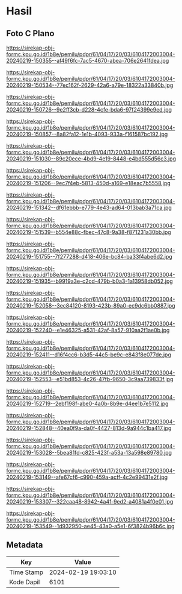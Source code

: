 # Hasil

## Foto C Plano

https://sirekap-obj-formc.kpu.go.id/1b8e/pemilu/pdpr/61/04/17/20/03/6104172003004-20240219-150355--af49f6fc-7ac5-4670-abea-706e2641fdea.jpg

https://sirekap-obj-formc.kpu.go.id/1b8e/pemilu/pdpr/61/04/17/20/03/6104172003004-20240219-150534--77ec162f-2629-42a6-a79e-18322a33840b.jpg

https://sirekap-obj-formc.kpu.go.id/1b8e/pemilu/pdpr/61/04/17/20/03/6104172003004-20240219-150726--9e2ff3cb-d228-4cfe-bda6-97f24399e9ed.jpg

https://sirekap-obj-formc.kpu.go.id/1b8e/pemilu/pdpr/61/04/17/20/03/6104172003004-20240219-150857--8a82fa12-1e1b-4093-933a-f161587bc192.jpg

https://sirekap-obj-formc.kpu.go.id/1b8e/pemilu/pdpr/61/04/17/20/03/6104172003004-20240219-151030--89c20ece-4bd9-4e19-8448-e4bd555d56c3.jpg

https://sirekap-obj-formc.kpu.go.id/1b8e/pemilu/pdpr/61/04/17/20/03/6104172003004-20240219-151206--9ec7f4eb-5813-450d-a169-e18eac7b5558.jpg

https://sirekap-obj-formc.kpu.go.id/1b8e/pemilu/pdpr/61/04/17/20/03/6104172003004-20240219-151342--df61ebbb-e779-4e43-ad64-013bab3a71ca.jpg

https://sirekap-obj-formc.kpu.go.id/1b8e/pemilu/pdpr/61/04/17/20/03/6104172003004-20240219-151539--b554e88c-fbec-47c8-9a38-f871231a30bb.jpg

https://sirekap-obj-formc.kpu.go.id/1b8e/pemilu/pdpr/61/04/17/20/03/6104172003004-20240219-151755--7f277288-d418-406e-bc84-ba33f4abe6d2.jpg

https://sirekap-obj-formc.kpu.go.id/1b8e/pemilu/pdpr/61/04/17/20/03/6104172003004-20240219-151935--b9919a3e-c2cd-479b-b0a3-1a13958db052.jpg

https://sirekap-obj-formc.kpu.go.id/1b8e/pemilu/pdpr/61/04/17/20/03/6104172003004-20240219-152058--3ec84120-8193-423b-89a0-ec9dc6bb0887.jpg

https://sirekap-obj-formc.kpu.go.id/1b8e/pemilu/pdpr/61/04/17/20/03/6104172003004-20240219-152240--e1e46325-a531-42af-8a57-910aa2f1ae0b.jpg

https://sirekap-obj-formc.kpu.go.id/1b8e/pemilu/pdpr/61/04/17/20/03/6104172003004-20240219-152411--d16f4cc6-b3d5-44c5-be9c-e843f8e077de.jpg

https://sirekap-obj-formc.kpu.go.id/1b8e/pemilu/pdpr/61/04/17/20/03/6104172003004-20240219-152553--e51bd853-4c26-47fb-9650-3c9aa739833f.jpg

https://sirekap-obj-formc.kpu.go.id/1b8e/pemilu/pdpr/61/04/17/20/03/6104172003004-20240219-152719--2ebf198f-abe0-4a0b-8b9e-d4ee1b7e5112.jpg

https://sirekap-obj-formc.kpu.go.id/1b8e/pemilu/pdpr/61/04/17/20/03/6104172003004-20240219-152848--40ea0f9a-da0f-4427-813d-9a944c1ba417.jpg

https://sirekap-obj-formc.kpu.go.id/1b8e/pemilu/pdpr/61/04/17/20/03/6104172003004-20240219-153028--5bea81fd-c825-423f-a53a-13a598e89780.jpg

https://sirekap-obj-formc.kpu.go.id/1b8e/pemilu/pdpr/61/04/17/20/03/6104172003004-20240219-153149--afe67cf6-c990-459a-acff-4c2e99431e2f.jpg

https://sirekap-obj-formc.kpu.go.id/1b8e/pemilu/pdpr/61/04/17/20/03/6104172003004-20240219-153307--322caa48-8942-4a4f-9ed2-a4081a4f0e01.jpg

https://sirekap-obj-formc.kpu.go.id/1b8e/pemilu/pdpr/61/04/17/20/03/6104172003004-20240219-153549--1d932950-ae45-43a0-a5e1-6f3824b96b6c.jpg


## Metadata

| Key        | Value               |
| ---------- | ------------------- |
| Time Stamp | 2024-02-19 19:03:10 |
| Kode Dapil | 6101                |



